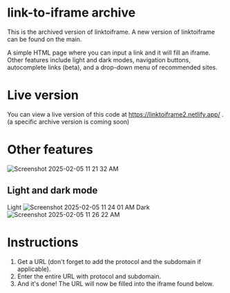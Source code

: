 # link-to-iframe archive
This is the archived version of linktoiframe. A new version of linktoiframe can be found on the main.

A simple HTML page where you can input a link and it will fill an iframe. Other features include light and dark modes, navigation buttons, autocomplete links (beta), and a drop-down menu of recommended sites.
# Live version
You can view a live version of this code at https://linktoiframe2.netlify.app/ . (a specific archive version is coming soon)
# Other features
![Screenshot 2025-02-05 11 21 32 AM](https://github.com/user-attachments/assets/711b87ba-0153-4a77-89e3-9f8458a8c8ea)
## Light and dark mode
Light
![Screenshot 2025-02-05 11 24 01 AM](https://github.com/user-attachments/assets/761d6413-5e58-4c7c-9a26-c1f13a24e06d)
Dark
![Screenshot 2025-02-05 11 26 22 AM](https://github.com/user-attachments/assets/9e0d345f-452f-4f37-8056-cb64c8c61010)
# Instructions
1. Get a URL (don't forget to add the protocol and the subdomain if applicable).
2. Enter the entire URL with protocol and subdomain.
3. And it's done! The URL will now be filled into the iframe found below.
